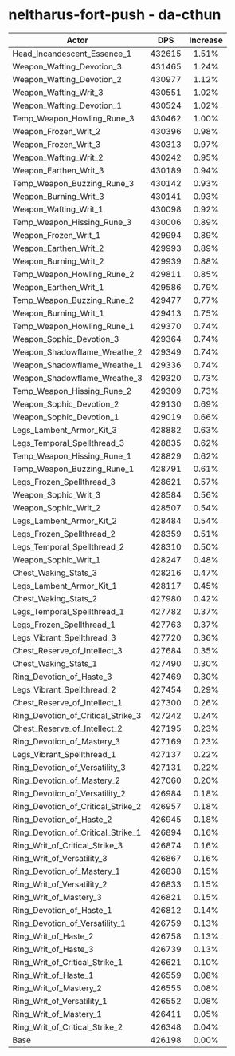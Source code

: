 # neltharus-fort-push - da-cthun
| Actor | DPS | Increase |
|---|:---:|:---:|
|Head_Incandescent_Essence_1|432615|1.51%|
|Weapon_Wafting_Devotion_3|431465|1.24%|
|Weapon_Wafting_Devotion_2|430977|1.12%|
|Weapon_Wafting_Writ_3|430551|1.02%|
|Weapon_Wafting_Devotion_1|430524|1.02%|
|Temp_Weapon_Howling_Rune_3|430462|1.00%|
|Weapon_Frozen_Writ_2|430396|0.98%|
|Weapon_Frozen_Writ_3|430313|0.97%|
|Weapon_Wafting_Writ_2|430242|0.95%|
|Weapon_Earthen_Writ_3|430189|0.94%|
|Temp_Weapon_Buzzing_Rune_3|430142|0.93%|
|Weapon_Burning_Writ_3|430141|0.93%|
|Weapon_Wafting_Writ_1|430098|0.92%|
|Temp_Weapon_Hissing_Rune_3|430006|0.89%|
|Weapon_Frozen_Writ_1|429994|0.89%|
|Weapon_Earthen_Writ_2|429993|0.89%|
|Weapon_Burning_Writ_2|429939|0.88%|
|Temp_Weapon_Howling_Rune_2|429811|0.85%|
|Weapon_Earthen_Writ_1|429586|0.79%|
|Temp_Weapon_Buzzing_Rune_2|429477|0.77%|
|Weapon_Burning_Writ_1|429413|0.75%|
|Temp_Weapon_Howling_Rune_1|429370|0.74%|
|Weapon_Sophic_Devotion_3|429364|0.74%|
|Weapon_Shadowflame_Wreathe_2|429349|0.74%|
|Weapon_Shadowflame_Wreathe_1|429336|0.74%|
|Weapon_Shadowflame_Wreathe_3|429320|0.73%|
|Temp_Weapon_Hissing_Rune_2|429309|0.73%|
|Weapon_Sophic_Devotion_2|429130|0.69%|
|Weapon_Sophic_Devotion_1|429019|0.66%|
|Legs_Lambent_Armor_Kit_3|428882|0.63%|
|Legs_Temporal_Spellthread_3|428835|0.62%|
|Temp_Weapon_Hissing_Rune_1|428829|0.62%|
|Temp_Weapon_Buzzing_Rune_1|428791|0.61%|
|Legs_Frozen_Spellthread_3|428621|0.57%|
|Weapon_Sophic_Writ_3|428584|0.56%|
|Weapon_Sophic_Writ_2|428507|0.54%|
|Legs_Lambent_Armor_Kit_2|428484|0.54%|
|Legs_Frozen_Spellthread_2|428359|0.51%|
|Legs_Temporal_Spellthread_2|428310|0.50%|
|Weapon_Sophic_Writ_1|428247|0.48%|
|Chest_Waking_Stats_3|428216|0.47%|
|Legs_Lambent_Armor_Kit_1|428117|0.45%|
|Chest_Waking_Stats_2|427980|0.42%|
|Legs_Temporal_Spellthread_1|427782|0.37%|
|Legs_Frozen_Spellthread_1|427763|0.37%|
|Legs_Vibrant_Spellthread_3|427720|0.36%|
|Chest_Reserve_of_Intellect_3|427684|0.35%|
|Chest_Waking_Stats_1|427490|0.30%|
|Ring_Devotion_of_Haste_3|427469|0.30%|
|Legs_Vibrant_Spellthread_2|427454|0.29%|
|Chest_Reserve_of_Intellect_1|427300|0.26%|
|Ring_Devotion_of_Critical_Strike_3|427242|0.24%|
|Chest_Reserve_of_Intellect_2|427195|0.23%|
|Ring_Devotion_of_Mastery_3|427169|0.23%|
|Legs_Vibrant_Spellthread_1|427137|0.22%|
|Ring_Devotion_of_Versatility_3|427131|0.22%|
|Ring_Devotion_of_Mastery_2|427060|0.20%|
|Ring_Devotion_of_Versatility_2|426984|0.18%|
|Ring_Devotion_of_Critical_Strike_2|426957|0.18%|
|Ring_Devotion_of_Haste_2|426945|0.18%|
|Ring_Devotion_of_Critical_Strike_1|426894|0.16%|
|Ring_Writ_of_Critical_Strike_3|426874|0.16%|
|Ring_Writ_of_Versatility_3|426867|0.16%|
|Ring_Devotion_of_Mastery_1|426838|0.15%|
|Ring_Writ_of_Versatility_2|426833|0.15%|
|Ring_Writ_of_Mastery_3|426821|0.15%|
|Ring_Devotion_of_Haste_1|426812|0.14%|
|Ring_Devotion_of_Versatility_1|426759|0.13%|
|Ring_Writ_of_Haste_2|426758|0.13%|
|Ring_Writ_of_Haste_3|426739|0.13%|
|Ring_Writ_of_Critical_Strike_1|426621|0.10%|
|Ring_Writ_of_Haste_1|426559|0.08%|
|Ring_Writ_of_Mastery_2|426555|0.08%|
|Ring_Writ_of_Versatility_1|426552|0.08%|
|Ring_Writ_of_Mastery_1|426411|0.05%|
|Ring_Writ_of_Critical_Strike_2|426348|0.04%|
|Base|426198|0.00%|
